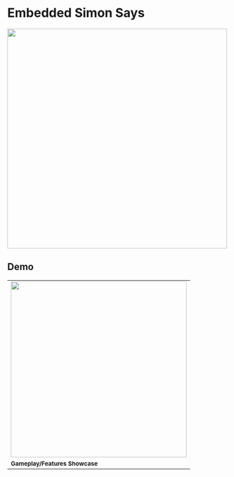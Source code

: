 # Embedded Simon Says
<img src="assets/STM-SAYS_thumbnailGIF.gif" width="500" />

## Demo
<table>
  <tr>
    <td>
      <a href="https://www.youtube.com/watch?v=8bnj9skPk7E">
        <img src="assets/STM-SAYS_demo_thumbnail.jpg" width="400" />
      </a>
    </td>

  </tr>
  <tr>
    <td><sub><strong>Gameplay/Features Showcase</strong></sub></td>
  </tr>
</table>
